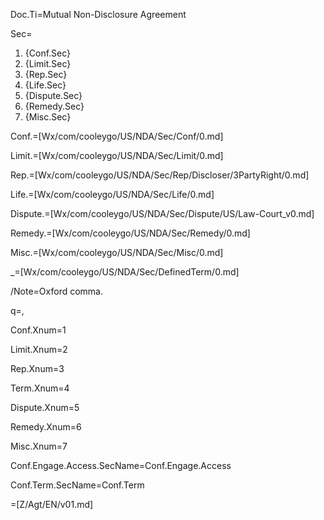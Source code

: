 Doc.Ti=Mutual Non-Disclosure Agreement

Sec=<ol><li>{Conf.Sec}<li>{Limit.Sec}<li>{Rep.Sec}<li>{Life.Sec}<li>{Dispute.Sec}<li>{Remedy.Sec}<li>{Misc.Sec}</ol>

Conf.=[Wx/com/cooleygo/US/NDA/Sec/Conf/0.md]

Limit.=[Wx/com/cooleygo/US/NDA/Sec/Limit/0.md]

Rep.=[Wx/com/cooleygo/US/NDA/Sec/Rep/Discloser/3PartyRight/0.md]

Life.=[Wx/com/cooleygo/US/NDA/Sec/Life/0.md]

Dispute.=[Wx/com/cooleygo/US/NDA/Sec/Dispute/US/Law-Court_v0.md]

Remedy.=[Wx/com/cooleygo/US/NDA/Sec/Remedy/0.md]

Misc.=[Wx/com/cooleygo/US/NDA/Sec/Misc/0.md]

_=[Wx/com/cooleygo/US/NDA/Sec/DefinedTerm/0.md]

/Note=Oxford comma.

q=,  

Conf.Xnum=1

Limit.Xnum=2

Rep.Xnum=3

Term.Xnum=4

Dispute.Xnum=5

Remedy.Xnum=6

Misc.Xnum=7

Conf.Engage.Access.SecName=Conf.Engage.Access

Conf.Term.SecName=Conf.Term

=[Z/Agt/EN/v01.md]